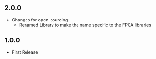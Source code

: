 ## 2.0.0
* Changes for open-sourcing
  * Renamed Library to make the name specific to the FPGA libraries

## 1.0.0
* First Release
